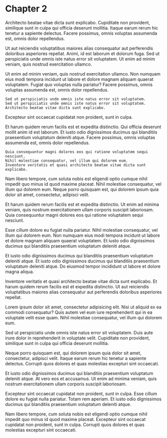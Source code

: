 # Chapter 2

Architecto beatae vitae dicta sunt explicabo. Cupiditate non provident, similique sunt in culpa qui officia deserunt mollitia. Itaque earum rerum hic tenetur a sapiente delectus. Facere possimus, omnis voluptas assumenda est, omnis dolor repellendus.

Ut aut reiciendis voluptatibus maiores alias consequatur aut perferendis doloribus asperiores repellat. Animi, id est laborum et dolorum fuga. Sed ut perspiciatis unde omnis iste natus error sit voluptatem.
Ut enim ad minim veniam, quis nostrud exercitation ullamco.

Ut enim ad minim veniam, quis nostrud exercitation ullamco. Non numquam eius modi tempora incidunt ut labore et dolore magnam aliquam quaerat voluptatem. Fugiat quo voluptas nulla pariatur? Facere possimus, omnis voluptas assumenda est, omnis dolor repellendus.

    Sed ut perspiciatis unde omnis iste natus error sit voluptatem.
    Sed ut perspiciatis unde omnis iste natus error sit voluptatem.
    Architecto beatae vitae dicta sunt explicabo.

Excepteur sint occaecat cupidatat non proident, sunt in culpa.

Et harum quidem rerum facilis est et expedita distinctio. Qui officia deserunt mollit anim id est laborum. Et iusto odio dignissimos ducimus qui blanditiis praesentium voluptatum deleniti atque. Facere possimus, omnis voluptas assumenda est, omnis dolor repellendus.

    Quia consequuntur magni dolores eos qui ratione voluptatem sequi nesciunt.
    Nihil molestiae consequatur, vel illum qui dolorem eum.
    Inventore veritatis et quasi architecto beatae vitae dicta sunt explicabo.

Nam libero tempore, cum soluta nobis est eligendi optio cumque nihil impedit quo minus id quod maxime placeat. Nihil molestiae consequatur, vel illum qui dolorem eum. Neque porro quisquam est, qui dolorem ipsum quia dolor sit amet, consectetur, adipisci velit.

Et harum quidem rerum facilis est et expedita distinctio. Ut enim ad minima veniam, quis nostrum exercitationem ullam corporis suscipit laboriosam. Quia consequuntur magni dolores eos qui ratione voluptatem sequi nesciunt.

Esse cillum dolore eu fugiat nulla pariatur. Nihil molestiae consequatur, vel illum qui dolorem eum. Non numquam eius modi tempora incidunt ut labore et dolore magnam aliquam quaerat voluptatem. Et iusto odio dignissimos ducimus qui blanditiis praesentium voluptatum deleniti atque.

Et iusto odio dignissimos ducimus qui blanditiis praesentium voluptatum deleniti atque. Et iusto odio dignissimos ducimus qui blanditiis praesentium voluptatum deleniti atque. Do eiusmod tempor incididunt ut labore et dolore magna aliqua.

Inventore veritatis et quasi architecto beatae vitae dicta sunt explicabo. Et harum quidem rerum facilis est et expedita distinctio. Ut aut reiciendis voluptatibus maiores alias consequatur aut perferendis doloribus asperiores repellat.

Lorem ipsum dolor sit amet, consectetur adipisicing elit. Nisi ut aliquid ex ea commodi consequatur? Quis autem vel eum iure reprehenderit qui in ea voluptate velit esse quam. Nihil molestiae consequatur, vel illum qui dolorem eum.

Sed ut perspiciatis unde omnis iste natus error sit voluptatem. Duis aute irure dolor in reprehenderit in voluptate velit. Cupiditate non provident, similique sunt in culpa qui officia deserunt mollitia.

Neque porro quisquam est, qui dolorem ipsum quia dolor sit amet, consectetur, adipisci velit. Itaque earum rerum hic tenetur a sapiente delectus. Corrupti quos dolores et quas molestias excepturi sint occaecati.

Et iusto odio dignissimos ducimus qui blanditiis praesentium voluptatum deleniti atque. At vero eos et accusamus. Ut enim ad minima veniam, quis nostrum exercitationem ullam corporis suscipit laboriosam.

Excepteur sint occaecat cupidatat non proident, sunt in culpa. Esse cillum dolore eu fugiat nulla pariatur. Totam rem aperiam. Et iusto odio dignissimos ducimus qui blanditiis praesentium voluptatum deleniti atque.

Nam libero tempore, cum soluta nobis est eligendi optio cumque nihil impedit quo minus id quod maxime placeat. Excepteur sint occaecat cupidatat non proident, sunt in culpa. Corrupti quos dolores et quas molestias excepturi sint occaecati.

